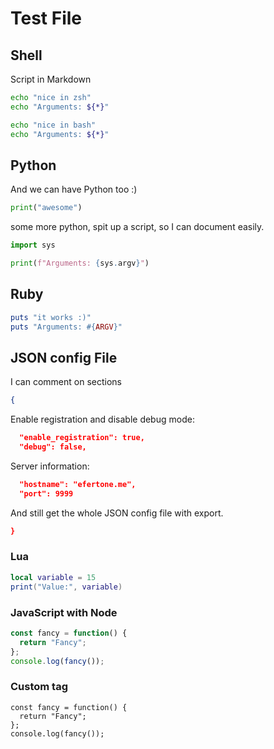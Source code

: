 # Test File

## Shell

Script in Markdown

```zsh
echo "nice in zsh"
echo "Arguments: ${*}"
```

```bash
echo "nice in bash"
echo "Arguments: ${*}"
```

## Python

And we can have Python too :)

```python
print("awesome")
```

some more python, spit up a script, so I can document easily.

```python
import sys

print(f"Arguments: {sys.argv}")
```

## Ruby

```ruby
puts "it works :)"
puts "Arguments: #{ARGV}"
```

## JSON config File

I can comment on sections
```json
{
```

Enable registration and disable debug mode:

```json
  "enable_registration": true,
  "debug": false,
```

Server information:

```json
  "hostname": "efertone.me",
  "port": 9999
```

And still get the whole JSON config file with export.
```json
}
```

### Lua

```lua
local variable = 15
print("Value:", variable)
```

### JavaScript with Node

```javascript
const fancy = function() {
  return "Fancy";
};
console.log(fancy());
```

### Custom tag

```something
const fancy = function() {
  return "Fancy";
};
console.log(fancy());
```
